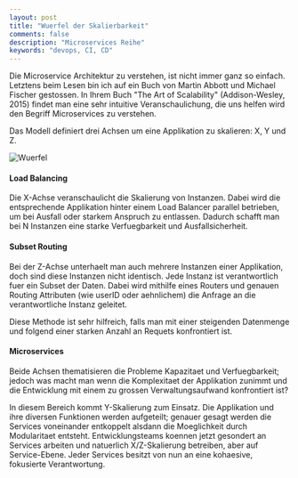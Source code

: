 ```yaml
---
layout: post
title: "Wuerfel der Skalierbarkeit"
comments: false
description: "Microservices Reihe"
keywords: "devops, CI, CD"
---
```


Die Microservice Architektur zu verstehen, ist nicht immer ganz so einfach. Letztens beim Lesen bin ich auf ein Buch von Martin Abbott und Michael Fischer gestossen. In Ihrem Buch "The Art of Scalability" (Addison-Wesley, 2015) findet man eine sehr intuitive Veranschaulichung, die uns helfen wird den Begriff Microservices zu verstehen. 

Das Modell definiert drei Achsen um eine Applikation zu skalieren: X, Y und Z.

![Wuerfel](https://i.pinimg.com/originals/00/f2/8f/00f28f14928d297bf3d110cf60d4afce.png)

#### Load Balancing

Die X-Achse veranschaulicht die Skalierung von Instanzen. Dabei wird die entsprechende Applikation hinter einem Load Balancer parallel betrieben, um bei Ausfall oder starkem Anspruch zu entlassen. Dadurch schafft man bei N Instanzen eine starke Verfuegbarkeit und Ausfallsicherheit.

#### Subset Routing

Bei der Z-Achse unterhaelt man auch mehrere Instanzen einer Applikation, doch sind diese Instanzen nicht identisch. Jede Instanz ist verantwortlich fuer ein Subset der Daten. Dabei wird mithilfe eines Routers und genauen Routing Attributen (wie userID oder aehnlichem) die Anfrage an die verantwortliche Instanz geleitet.

Diese Methode ist sehr hilfreich, falls man mit einer steigenden Datenmenge und folgend einer starken Anzahl an Requets konfrontiert ist.

#### Microservices

Beide Achsen thematisieren die Probleme Kapazitaet und Verfuegbarkeit; jedoch was macht man wenn die Komplexitaet der Applikation zunimmt und die Entwicklung mit einem zu grossen Verwaltungsaufwand konfrontiert ist?

In diesem Bereich kommt Y-Skalierung zum Einsatz. Die Applikation und ihre diversen Funktionen werden aufgeteilt; genauer gesagt werden die Services voneinander entkoppelt alsdann die Moeglichkeit durch Modularitaet entsteht. Entwicklungsteams koennen jetzt gesondert an Services arbeiten und natuerlich X/Z-Skalierung betreiben, aber auf Service-Ebene. Jeder Services besitzt von nun an eine kohaesive, fokusierte Verantwortung. 



